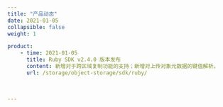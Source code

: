 ```yaml
---
title: "产品动态"
date: 2021-01-05
collapsible: false
weight: 1

product:
    - time: 2021-01-05
      title: Ruby SDK v2.4.0 版本发布
      content: 新增对于跨区域复制功能的支持；新增对上传对象元数据的键值解析。
      url: /storage/object-storage/sdk/ruby/
      
  

---
```


<!-- 设置上述参数可生成产品动态页  -->



